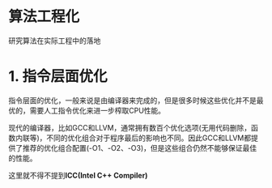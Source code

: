# 算法工程化

研究算法在实际工程中的落地



# 1. 指令层面优化

指令层面的优化，一般来说是由编译器来完成的，但是很多时候这些优化并不是最优的，需要人工指令优化来进一步榨取CPU性能。

现代的编译器，比如GCC和LLVM，通常拥有数百个优化选项(无用代码删除，函数内联等)，不同的优化组合对于程序最后的影响也不同。因此GCC和LLVM都提供了推荐的优化组合配置(-O1、-O2、-O3)，但是这些组合仍然不能够保证最佳的性能。

这里就不得不提到**ICC(Intel C++ Compiler)**